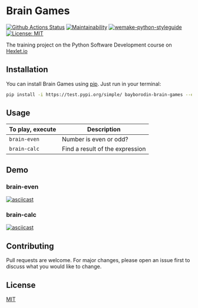# Brain Games
[![Github Actions Status](https://github.com/bayborodin/python-project-lvl1/workflows/Python%20CI/badge.svg)](https://github.com/bayborodin/python-project-lvl1/actions)
[![Maintainability](https://api.codeclimate.com/v1/badges/a4bb2bcb4ba0d791eb18/maintainability)](https://codeclimate.com/github/bayborodin/python-project-lvl1/maintainability)
[![wemake-python-styleguide](https://img.shields.io/badge/style-wemake-000000.svg)](https://github.com/wemake-services/wemake-python-styleguide)
[![License: MIT](https://img.shields.io/badge/License-MIT-yellow.svg)](https://opensource.org/licenses/MIT)

The training project on the Python Software Development course on [Hexlet.io](https://ru.hexlet.io/professions/python/projects/49)

## Installation
You can install Brain Games using [pip](https://pip.pypa.io/en/stable/). Just run in your terminal:
```bash
pip install -i https://test.pypi.org/simple/ bayborodin-brain-games --extra-index-url https://pypi.org/simple
```

## Usage
| To play, execute    | Description |
| -----------------   | ----------- |
| ```brain-even```    | Number is even or odd? |
| ```brain-calc```    | Find a result of the expression |

## Demo

### brain-even
[![asciicast](https://asciinema.org/a/358601.svg)](https://asciinema.org/a/358601)

### brain-calc
[![asciicast](https://asciinema.org/a/358837.svg)](https://asciinema.org/a/358837)

## Contributing
Pull requests are welcome. For major changes, please open an issue first to discuss what you would like to change.


## License
[MIT](https://choosealicense.com/licenses/mit/)
